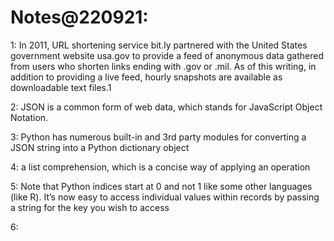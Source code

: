 Notes@220921:
============= 
1: In 2011, URL shortening service bit.ly partnered with the United States government
website usa.gov to provide a feed of anonymous data gathered from users who shorten
links ending with .gov or .mil. As of this writing, in addition to providing a live feed,
hourly snapshots are available as downloadable text files.1

2: JSON is a common form of web data, which stands for JavaScript Object Notation.

3: Python has numerous built-in and 3rd party modules for converting a JSON string into
a Python dictionary object

4: a list comprehension, which is a concise way of applying an operation 

5: Note that Python indices start at 0 and not 1 like some other languages (like R). It’s
now easy to access individual values within records by passing a string for the key you
wish to access

6: 
